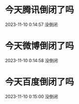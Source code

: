 # 今天腾讯倒闭了吗

2023-11-10 0:14:57 没倒闭

# 今天微博倒闭了吗

2023-11-10 0:14:58 没倒闭

# 今天百度倒闭了吗

2023-11-10 0:15:00 没倒闭

